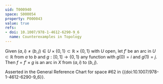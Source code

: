 ```yaml
---
uid: T000940
space: S000054
property: P000043
value: true
refs:
- doi: 10.1007/978-1-4612-6290-9_6
  name: Counterexamples in Topology
---
```


Given $(a,i) \neq (b,j) \in U \times \{0,1\} \subset \mathbb{R} \times \{0,1\}$ with $U$ open, let $f'$ be an arc in $U \subset \mathbb{R}$ from $a$ to $b$ and $g:[0,1] \rightarrow \{0,1\}$ any function with $g(0)=i$ and $g(1)=j$. Then $f = f' \times g$ is an arc in $X$ from $(a,i)$ to $(b,j)$.

Asserted in the General Reference Chart for space #62 in
{{doi:10.1007/978-1-4612-6290-9_6}}.
